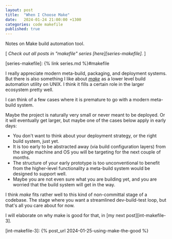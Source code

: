 ```yaml
---
layout: post
title:  "When I Choose Make"
date:   2024-01-24 21:00:00 +1300
categories: code makefile
published: true
---
```


Notes on Make build automation tool.

[ *Check out all posts in "makefile" series [here][series-makefile].* ]

[series-makefile]: {% link series.md %}#makefile

I really appreciate modern meta-build, packaging, and deployment systems. But there is also something I like about [*make*][wikipedia-make] as a lower level build automation utility on UNIX. I think it fills a certain role in the larger ecosystem pretty well.

I can think of a few cases where it is premature to go with a modern meta-build system.

Maybe the project is naturally very small or never meant to be deployed. Or it will eventually get larger, but maybe one of the cases below apply in early days:
- You don't want to think about your deployment strategy, or the right build system, just yet.
- It is too early to be abstracted away (via build configuration layers) from the single machine and OS you will be targeting for the next couple of months.
- The structure of your early prototype is too unconventional to benefit from the higher-level functionality a meta-build system would be designed to support well.
- Maybe you are not even sure what you are building yet, and you are worried that the build system will get in the way.

I think *make* fits rather well to this kind of non-committal stage of a codebase. The stage where you want a streamlined dev-build-test loop, but that's all you care about for now.

I will elaborate on why make is good for that, in [my next post][int-makefile-3].

[wikipedia-make]: https://en.wikipedia.org/wiki/Make_(software)
[int-makefile-3]: {% post_url 2024-01-25-using-make-the-good %}
